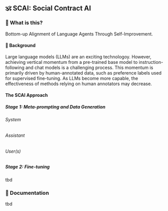 ##  🕉️ SCAI: Social Contract AI


### 🧐 What is this?
Bottom-up Alignment of Language Agents Through Self-Improvement.

#### 📖 Background
Large language models (LLMs) are an exciting technologoy. However, achieving vertical momentum from a pre-trained base model to instruction-following and chat models is a challenging process. This momentum is primarily driven by human-annotated data, such as preference labels used for supervised fine-tuning. As LLMs become more capable, the effectiveness of methods relying on human annotators may decrease.

#### The SCAI Approach

##### Stage 1: Meta-prompting and Data Generation

###### System

###### Assistant

###### User(s)

##### Stage 2: Fine-tuning 
tbd


### 📖 Documentation 

tbd



